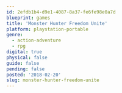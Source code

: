 ```yaml
---
id: 2efdb1b4-d9e1-4087-8a37-fe6fe98e0a7d
blueprint: games
title: 'Monster Hunter Freedom Unite'
platform: playstation-portable
genre:
  - action-adventure
  - rpg
digital: true
physical: false
guide: false
pending: false
posted: '2018-02-20'
slug: monster-hunter-freedom-unite
---
```

